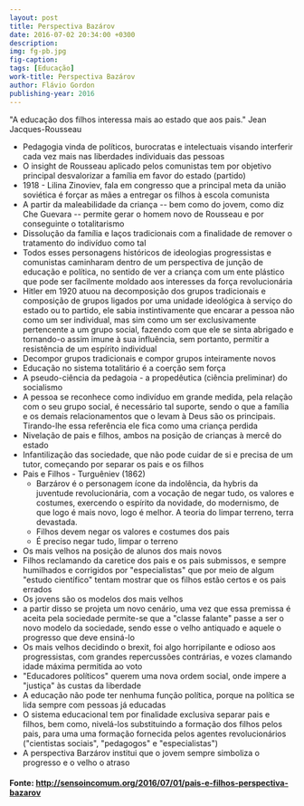 ```yaml
---
layout: post
title: Perspectiva Bazárov
date: 2016-07-02 20:34:00 +0300
description: 
img: fg-pb.jpg
fig-caption: 
tags: [Educação]
work-title: Perspectiva Bazárov
author: Flávio Gordon
publishing-year: 2016
---
```


"A educação dos filhos interessa mais ao estado que aos pais." Jean Jacques-Rousseau

* Pedagogia vinda de políticos, burocratas e intelectuais visando interferir cada vez mais nas liberdades individuais das pessoas
* O insight de Rousseau aplicado pelos comunistas tem por objetivo principal desvalorizar a família em favor do estado (partido) 
* 1918 - Lilina Zinoviev, fala em congresso que a principal meta da união soviética é forçar as mães a entregar os filhos à escola comunista
* A partir da maleabilidade da criança -- bem como do jovem, como diz Che Guevara -- permite gerar o homem novo de Rousseau e por conseguinte o totalitarismo
* Dissolução da família e laços tradicionais com a finalidade de remover o tratamento do indivíduo como tal 
* Todos esses personagens históricos de ideologias progressistas e comunistas caminharam dentro de um perspectiva de junção de educação e política, no sentido de ver a criança com um ente plástico que pode ser facilmente moldado aos interesses da força revolucionária
* Hitler em 1920 atuou na decomposição dos grupos tradicionais e composição de grupos ligados por uma unidade ideológica à serviço do estado ou to partido, ele sabia instintivamente que encarar a pessoa não como um ser individual, mas sim como um ser exclusivamente pertencente a um grupo social, fazendo com que ele se sinta abrigado e tornando-o assim imune à sua influência, sem portanto, permitir a resistência de um espírito individual
* Decompor grupos tradicionais e compor grupos inteiramente novos
* Educação no sistema totalitário é a coerção sem força
* A pseudo-ciência da pedagoia - a propedêutica (ciência preliminar) do socialismo
* A pessoa se reconhece como indivíduo em grande medida, pela relação com o seu grupo social, é necessário tal suporte, sendo o que a família e os demais relacionamentos que o levam à Deus são os principais. Tirando-lhe essa referência ele fica como uma criança perdida
* Nivelação de pais e filhos, ambos na posição de crianças à mercê do estado
* Infantilização das sociedade, que não pode cuidar de si e precisa de um tutor, começando por separar os pais e os filhos
* Pais e Filhos - Turguêniev (1862) 
  * Barzárov é o personagem ícone da indolência, da hybris da juventude revolucionária, com a vocação de negar tudo, os valores e costumes, exercendo o espírito da novidade, do modernismo, de que logo é mais novo, logo é melhor. A teoria do limpar terreno, terra devastada.
  * Filhos devem negar os valores e costumes dos pais
  * É preciso negar tudo, limpar o terreno
* Os mais velhos na posição de alunos dos mais novos
* Filhos reclamando da caretice dos pais e os pais submissos, e sempre humilhados e corrigidos por "especialistas" que por meio de algum "estudo científico" tentam mostrar que os filhos estão certos e os pais errados
* Os jovens são os modelos dos mais velhos
* a partir disso se projeta um novo cenário, uma vez que essa premissa é aceita pela sociedade permite-se que a "classe falante" passe a ser o novo modelo da sociedade, sendo esse o velho antiquado e aquele o progresso que deve ensiná-lo
* Os mais velhos decidindo o brexit, foi algo horripilante e odioso aos progressistas, com grandes repercussões contrárias, e vozes clamando idade máxima permitida ao voto
* "Educadores políticos" querem uma nova ordem social, onde impere a "justiça" às custas da liberdade
* A educação não pode ter nenhuma função política, porque na política se lida sempre com pessoas já educadas
* O sistema educacional tem por finalidade exclusiva separar pais e filhos, bem como, nivelá-los substituindo a formação dos filhos pelos pais, para uma uma formação fornecida pelos agentes revolucionários ("cientistas sociais", "pedagogos" e "especialistas")
* A perspectiva Barzárov institui que o jovem sempre simboliza o progresso e o velho o atraso 

#### Fonte: http://sensoincomum.org/2016/07/01/pais-e-filhos-perspectiva-bazarov